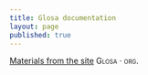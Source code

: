 ```yaml
---
title: Glosa documentation
layout: page
published: true
---
```



[Materials from the site](glosa/) <span style="font-variant:small-caps;">Glosa · org</span>.
